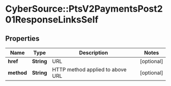 # CyberSource::PtsV2PaymentsPost201ResponseLinksSelf

## Properties
Name | Type | Description | Notes
------------ | ------------- | ------------- | -------------
**href** | **String** | URL | [optional] 
**method** | **String** | HTTP method applied to above URL | [optional] 


